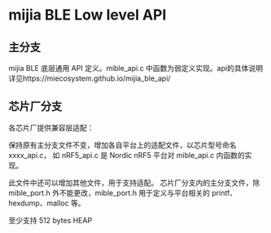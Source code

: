 # mijia BLE Low level API
## 主分支
mijia BLE 底层通用 API 定义。mible_api.c 中函数为弱定义实现。api的具体说明详见https://miecosystem.github.io/mijia_ble_api/
## 芯片厂分支

各芯片厂提供兼容层适配：

保持原有主分支文件不变，增加各自平台上的适配文件，以芯片型号命名 xxxx_api.c，
如 nRF5_api.c 是 Nordic nRF5 平台对 mible_api.c 内函数的实现。

此文件中还可以增加其他文件，用于支持适配。
芯片厂分支内的主分支文件，除 mible_port.h 外不能更改，mible_port.h 用于定义与平台相关的 printf、hexdump、malloc 等。

至少支持 512 bytes HEAP
